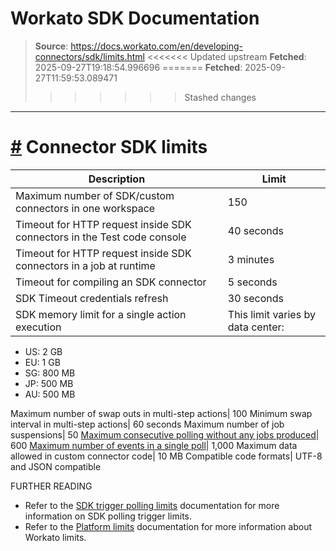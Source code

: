 # Workato SDK Documentation

> **Source**: https://docs.workato.com/en/developing-connectors/sdk/limits.html
<<<<<<< Updated upstream
> **Fetched**: 2025-09-27T19:18:54.996696
=======
> **Fetched**: 2025-09-27T11:59:53.089471
>>>>>>> Stashed changes

---

# [#](<#connector-sdk-limits>) Connector SDK limits

Description |  Limit
---|---
Maximum number of SDK/custom connectors in one workspace| 150
Timeout for HTTP request inside SDK connectors in the Test code console| 40 seconds
Timeout for HTTP request inside SDK connectors in a job at runtime| 3 minutes
Timeout for compiling an SDK connector| 5 seconds
SDK Timeout credentials refresh| 30 seconds
SDK memory limit for a single action execution| This limit varies by data center:

  * US: 2 GB
  * EU: 1 GB
  * SG: 800 MB
  * JP: 500 MB
  * AU: 500 MB

Maximum number of swap outs in multi-step actions| 100
Minimum swap interval in multi-step actions| 60 seconds
Maximum number of job suspensions| 50
[Maximum consecutive polling without any jobs produced](</developing-connectors/sdk/guides/trigger-limit.html#consecutive-polls-in-a-single-poll-cycle-without-jobs>)| 600
[Maximum number of events in a single poll](</developing-connectors/sdk/guides/trigger-limit.html#number-of-events-per-poll>)| 1,000
Maximum data allowed in custom connector code| 10 MB
Compatible code formats| UTF-8 and JSON compatible

FURTHER READING

  * Refer to the [SDK trigger polling limits](</developing-connectors/sdk/guides/trigger-limit.html>) documentation for more information on SDK polling trigger limits.
  * Refer to the [Platform limits](</limits.html>) documentation for more information about Workato limits.
